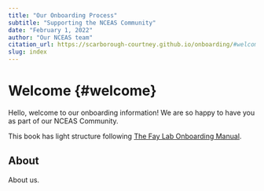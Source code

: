 ```yaml
---
title: "Our Onboarding Process"
subtitle: "Supporting the NCEAS Community" 
date: "February 1, 2022"
author: "Our NCEAS team"
citation_url: https://scarborough-courtney.github.io/onboarding/#welcome
slug: index
---
```



# Welcome {#welcome}

Hello, welcome to our onboarding information! We are so happy to have you as part of our NCEAS Community.

This book has light structure following [The Fay Lab Onboarding Manual](https://thefaylab.github.io/lab-manual/). 


## About

About us. 